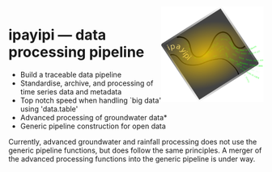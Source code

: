 <img align="right" width="40%" height="40%" src="https://github.com/SAEONData/ipayipi/blob/master/img/ipayipi_120.png">

# ipayipi — data processing pipeline

- Build a traceable data pipeline
- Standardise, archive, and processing of time series data and metadata
- Top notch speed when handling `big data' using 'data.table'
- Advanced processing of groundwater data*
- Generic pipeline construction for open data

Currently, advanced groundwater and rainfall processing does not use the generic pipeline functions, but does follow the same principles. A merger of the advanced processing functions into the generic pipeline is under way.